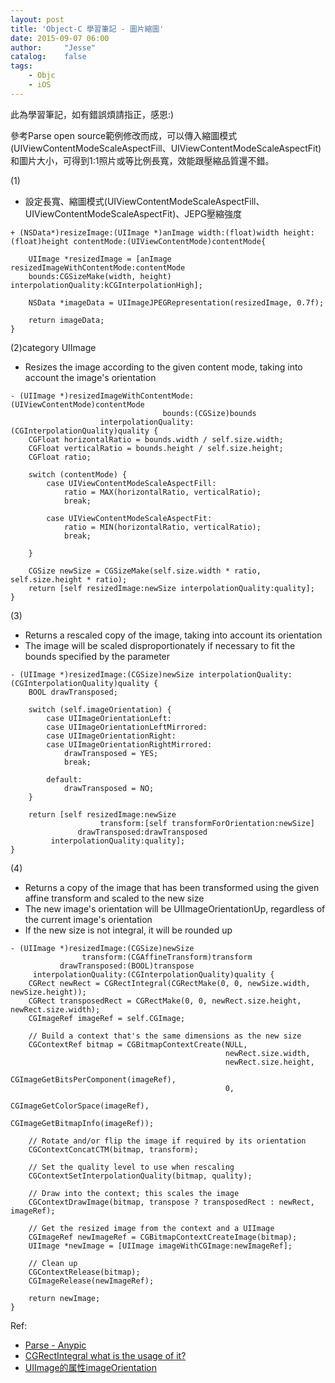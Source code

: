 ```yaml
---
layout: post
title: 'Object-C 學習筆記 - 圖片縮圖'
date: 2015-09-07 06:00
author:     "Jesse"
catalog:    false
tags:
    - Objc
    - iOS
---
```

此為學習筆記，如有錯誤煩請指正，感恩:)

參考Parse open source範例修改而成，可以傳入縮圖模式(UIViewContentModeScaleAspectFill、UIViewContentModeScaleAspectFit)和圖片大小，可得到1:1照片或等比例長寬，效能跟壓縮品質還不錯。

(1)
- 設定長寬、縮圖模式(UIViewContentModeScaleAspectFill、UIViewContentModeScaleAspectFit)、JEPG壓縮強度
```objc
+ (NSData*)resizeImage:(UIImage *)anImage width:(float)width height:(float)height contentMode:(UIViewContentMode)contentMode{

    UIImage *resizedImage = [anImage resizedImageWithContentMode:contentMode
    bounds:CGSizeMake(width, height) interpolationQuality:kCGInterpolationHigh];

    NSData *imageData = UIImageJPEGRepresentation(resizedImage, 0.7f);

    return imageData;
}
```

(2)category UIImage
- Resizes the image according to the given content mode, taking into account the image's orientation
```objc UIImage+Resize.m
- (UIImage *)resizedImageWithContentMode:(UIViewContentMode)contentMode
                                  bounds:(CGSize)bounds
                    interpolationQuality:(CGInterpolationQuality)quality {
    CGFloat horizontalRatio = bounds.width / self.size.width;
    CGFloat verticalRatio = bounds.height / self.size.height;
    CGFloat ratio;

    switch (contentMode) {
        case UIViewContentModeScaleAspectFill:
            ratio = MAX(horizontalRatio, verticalRatio);
            break;

        case UIViewContentModeScaleAspectFit:
            ratio = MIN(horizontalRatio, verticalRatio);
            break;

    }

    CGSize newSize = CGSizeMake(self.size.width * ratio, self.size.height * ratio);
    return [self resizedImage:newSize interpolationQuality:quality];
}
```

(3)
- Returns a rescaled copy of the image, taking into account its orientation
- The image will be scaled disproportionately if necessary to fit the bounds specified by the parameter
```objc
- (UIImage *)resizedImage:(CGSize)newSize interpolationQuality:(CGInterpolationQuality)quality {
    BOOL drawTransposed;

    switch (self.imageOrientation) {
        case UIImageOrientationLeft:
        case UIImageOrientationLeftMirrored:
        case UIImageOrientationRight:
        case UIImageOrientationRightMirrored:
            drawTransposed = YES;
            break;

        default:
            drawTransposed = NO;
    }

    return [self resizedImage:newSize
                    transform:[self transformForOrientation:newSize]
               drawTransposed:drawTransposed
         interpolationQuality:quality];
}
```
(4)
- Returns a copy of the image that has been transformed using the given affine transform and scaled to the new size
- The new image's orientation will be UIImageOrientationUp, regardless of the current image's orientation
- If the new size is not integral, it will be rounded up
```objc
- (UIImage *)resizedImage:(CGSize)newSize
                transform:(CGAffineTransform)transform
           drawTransposed:(BOOL)transpose
     interpolationQuality:(CGInterpolationQuality)quality {
    CGRect newRect = CGRectIntegral(CGRectMake(0, 0, newSize.width, newSize.height));
    CGRect transposedRect = CGRectMake(0, 0, newRect.size.height, newRect.size.width);
    CGImageRef imageRef = self.CGImage;

    // Build a context that's the same dimensions as the new size
    CGContextRef bitmap = CGBitmapContextCreate(NULL,
                                                newRect.size.width,
                                                newRect.size.height,
                                                CGImageGetBitsPerComponent(imageRef),
                                                0,
                                                CGImageGetColorSpace(imageRef),
                                                CGImageGetBitmapInfo(imageRef));

    // Rotate and/or flip the image if required by its orientation
    CGContextConcatCTM(bitmap, transform);

    // Set the quality level to use when rescaling
    CGContextSetInterpolationQuality(bitmap, quality);

    // Draw into the context; this scales the image
    CGContextDrawImage(bitmap, transpose ? transposedRect : newRect, imageRef);

    // Get the resized image from the context and a UIImage
    CGImageRef newImageRef = CGBitmapContextCreateImage(bitmap);
    UIImage *newImage = [UIImage imageWithCGImage:newImageRef];

    // Clean up
    CGContextRelease(bitmap);
    CGImageRelease(newImageRef);

    return newImage;
}
```


Ref:
- [Parse - Anypic](https://www.parse.com/tutorials/anypic)
- [CGRectIntegral what is the usage of it?](http://stackoverflow.com/questions/9975219/cgrectintegral-what-is-the-usage-of-it)
- [UIImage的属性imageOrientation](http://www.ganlvji.com/uiimage-image-orientation-clip-image/)

